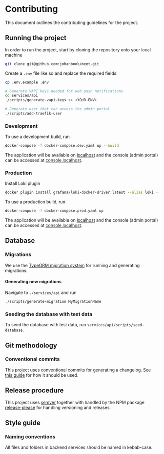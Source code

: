 # Contributing

This document outlines the contributing guidelines for the project.

## Running the project

In order to run the project, start by cloning the repository onto your local
machine

```sh
git clone git@github.com:johanbook/meet.git
```

Create a `.env` file like so and replace the required fields:

```sh
cp .env.example .env

# Generate VAPI keys needed for web push notifications
cd services/api
./scripts/generate-vapi-keys >> <YOUR-ENV>

# Generate user that can access the admin portal
./scripts/add-traefik-user
```

### Development

To use a development build, run

```sh
docker-compose -f docker-compose.dev.yaml up --build
```

The application will be available on [localhost](http://localhost) and the
console (admin portal) can be accessed at
[console.localhost](http://console.localhost).

### Production

Install Loki plugin

```sh
docker plugin install grafana/loki-docker-driver:latest --alias loki --grant-all-permissions
```

To use a production build, run

```sh
docker-compose -f docker-compose.prod.yaml up
```

The application will be available on [localhost](http://localhost) and the
console (admin portal) can be accessed at
[console.localhost](http://console.localhost).

## Database

### Migrations

We use the
[TypeORM migration system](https://github.com/typeorm/typeorm/blob/master/docs/migrations.md)
for running and generating migrations.

#### Generating new migrations

Navigate to `./services/api` and run

```sh
./scripts/generate-migration MyMigrationName
```

### Seeding the database with test data

To seed the database with test data, run `services/api/scripts/seed-database`.

## Git methodology

### Conventional commits

This project uses conventional commits for generating a changelog. See
[this guide](https://daily-dev-tips.com/posts/git-basics-conventional-commits/)
for how it should be used.

## Release procedure

This project uses [semver](https://semver.org/) together with handled by the NPM
package [release-please](https://github.com/googleapis/release-please) for
handling versioning and releases.

## Style guide

### Naming conventions

All files and folders in backend services should be named in kebab-case.
